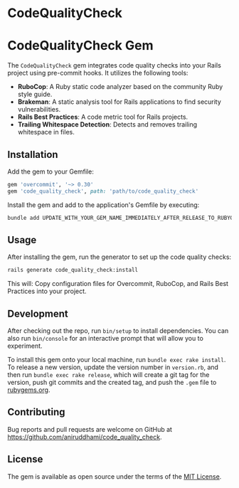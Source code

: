 # CodeQualityCheck

# CodeQualityCheck Gem

The `CodeQualityCheck` gem integrates code quality checks into your Rails project using pre-commit hooks. It utilizes the following tools:

- **RuboCop**: A Ruby static code analyzer based on the community Ruby style guide.
- **Brakeman**: A static analysis tool for Rails applications to find security vulnerabilities.
- **Rails Best Practices**: A code metric tool for Rails projects.
- **Trailing Whitespace Detection**: Detects and removes trailing whitespace in files.

## Installation

Add the gem to your Gemfile:

```ruby
gem 'overcommit', '~> 0.30'
gem 'code_quality_check', path: 'path/to/code_quality_check'
```

Install the gem and add to the application's Gemfile by executing:

```bash
bundle add UPDATE_WITH_YOUR_GEM_NAME_IMMEDIATELY_AFTER_RELEASE_TO_RUBYGEMS_ORG
```

## Usage

After installing the gem, run the generator to set up the code quality checks:
```bash
rails generate code_quality_check:install
```
This will:
Copy configuration files for Overcommit, RuboCop, and Rails Best Practices into your project.

## Development

After checking out the repo, run `bin/setup` to install dependencies. You can also run `bin/console` for an interactive prompt that will allow you to experiment.

To install this gem onto your local machine, run `bundle exec rake install`. To release a new version, update the version number in `version.rb`, and then run `bundle exec rake release`, which will create a git tag for the version, push git commits and the created tag, and push the `.gem` file to [rubygems.org](https://rubygems.org).

## Contributing

Bug reports and pull requests are welcome on GitHub at https://github.com/aniruddhami/code_quality_check.

## License

The gem is available as open source under the terms of the [MIT License](https://opensource.org/licenses/MIT).
